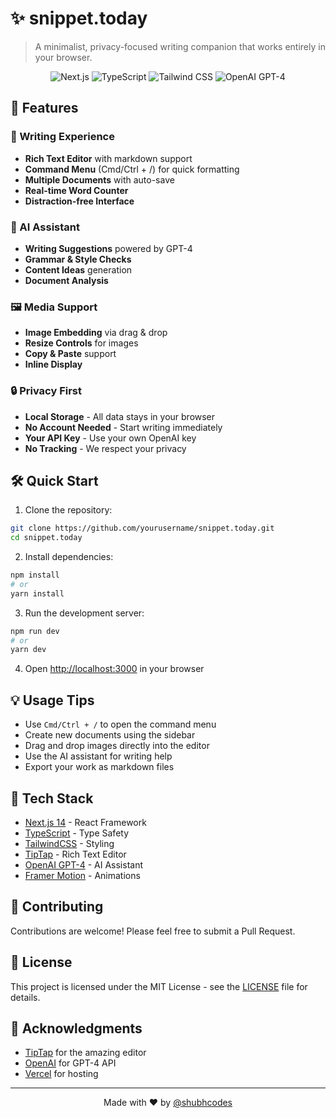# ✨ snippet.today

> A minimalist, privacy-focused writing companion that works entirely in your browser.

<div align="center">
  <img src="https://img.shields.io/badge/Next.js-14-black?style=flat-square&logo=next.js" alt="Next.js" />
  <img src="https://img.shields.io/badge/TypeScript-5-blue?style=flat-square&logo=typescript" alt="TypeScript" />
  <img src="https://img.shields.io/badge/TailwindCSS-3-38B2AC?style=flat-square&logo=tailwind-css" alt="Tailwind CSS" />
  <img src="https://img.shields.io/badge/OpenAI-GPT--4-412991?style=flat-square&logo=openai" alt="OpenAI GPT-4" />
</div>

## 🚀 Features

### 📝 Writing Experience
- **Rich Text Editor** with markdown support
- **Command Menu** (Cmd/Ctrl + /) for quick formatting
- **Multiple Documents** with auto-save
- **Real-time Word Counter**
- **Distraction-free Interface**

### 🤖 AI Assistant
- **Writing Suggestions** powered by GPT-4
- **Grammar & Style Checks**
- **Content Ideas** generation
- **Document Analysis**

### 🖼️ Media Support
- **Image Embedding** via drag & drop
- **Resize Controls** for images
- **Copy & Paste** support
- **Inline Display**

### 🔒 Privacy First
- **Local Storage** - All data stays in your browser
- **No Account Needed** - Start writing immediately
- **Your API Key** - Use your own OpenAI key
- **No Tracking** - We respect your privacy

## 🛠️ Quick Start

1. Clone the repository:
```bash
git clone https://github.com/yourusername/snippet.today.git
cd snippet.today
```

2. Install dependencies:
```bash
npm install
# or
yarn install
```

3. Run the development server:
```bash
npm run dev
# or
yarn dev
```

4. Open [http://localhost:3000](http://localhost:3000) in your browser

## 💡 Usage Tips

- Use `Cmd/Ctrl + /` to open the command menu
- Create new documents using the sidebar
- Drag and drop images directly into the editor
- Use the AI assistant for writing help
- Export your work as markdown files

## 🔧 Tech Stack

- [Next.js 14](https://nextjs.org/) - React Framework
- [TypeScript](https://www.typescriptlang.org/) - Type Safety
- [TailwindCSS](https://tailwindcss.com/) - Styling
- [TipTap](https://tiptap.dev/) - Rich Text Editor
- [OpenAI GPT-4](https://openai.com/) - AI Assistant
- [Framer Motion](https://www.framer.com/motion/) - Animations

## 🤝 Contributing

Contributions are welcome! Please feel free to submit a Pull Request.

## 📄 License

This project is licensed under the MIT License - see the [LICENSE](LICENSE) file for details.

## 🙏 Acknowledgments

- [TipTap](https://tiptap.dev/) for the amazing editor
- [OpenAI](https://openai.com/) for GPT-4 API
- [Vercel](https://vercel.com/) for hosting

---

<div align="center">
  Made with ❤️ by <a href="https://x.com/shubhcodes">@shubhcodes</a>
</div>
